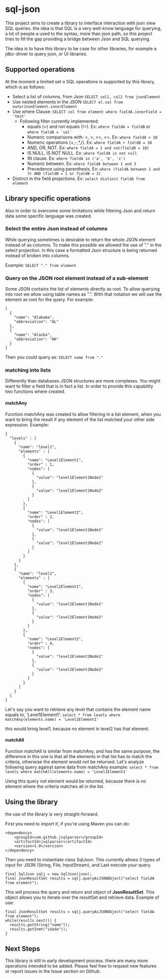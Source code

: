 # sql-json
This project aims to create a library to interface interaction with json view SQL queries. the idea is that SQL is a 
very well-know language for querying, a lot of people a used to the syntax, more than json path, so this project tries 
to fill the gap providing a bridge between Json and SQL querying.

The idea is to have this library to be case for other libraries, for example a jdbc-driver to query json, or UI libraries.

## Supported operations
At the moment a limited set o SQL operations is supported by this library, which is as follows:

- Select a list of columns, from Json ```SELECT col1, col2 from jsonElement```
- Use nested elements in the JSON ```SELECT el.val from outerJsonElement.innerElement```
- Use where Clause: ```SELECT col from element where fieldA.innerField = 'test'```
  - Following filter currently implemented:
    - equals (=) and not equals (!=). Ex: ```where fieldA = fieldB``` or ```where fieldA = 'val'```
    - Numeric comparisons with: <, >, >=, <=. Ex: ```where fieldA > 10```
    - Numeric operations (+,-,*,/). Ex: ```where fieldA + fieldB = 10```
    - AND, OR, NOT. Ex: ```where fieldA = 1 and not(fieldB = 10)```
    - IS NULL, IS NOT NULL. Ex: ```where fieldA is not null``` 
    - IN clause. Ex: ```where fieldA in ('a', 'b', 'c')```
    - Numeric between. Ex: ```where fieldA between 1 and 3```
    - Precedence using parenthesis. Ex: ```where (fieldA between 1 and 3) AND (fieldB = 1 or fieldB = 3)```
- Distinct in the field projections. Ex: ```select distinct fieldA from element```

## Library specific operations
Also in order to overcome some limitations while filtering Json and return data some specific language was created.

### Select the entire Json instead of columns
While querying sometimes is desirable to return the whole JSON element instead of as columns. To make this possible 
we allowed the use of "." in the select projection. in this case a formatted Json structure is being returned instead 
of broken into columns.

Example: ```SELECT "." from element```

### Query on the JSON root element instead of a sub-element
Some JSON contains the list of elements directly as root. To allow querying into root we allow using table names as ".".
With that notation we will use the element as root for the query. 
For example:
```
[
  {
    "name": "Alabama",
    "abbreviation": "AL"
  },
  {
    "name": "Alaska",
    "abbreviation": "AK"
  }
]
```

Then you could query as: ```SELECT name from "."```

### matching into lists
Differently than databases JSON structures are more complexes. You might want to filter a field that is in fact
a list. In order to provide this capability two functions where created.

#### matchAny
Function matchAny was created to allow filtering in a list element, when you want to bring the result if any element of the list
matched your other side expression.
Example: 
```
{
  "levels" : [
    {
      "name": "level1",
      "elements" : [
        {
          "name": "Level1Element1",
          "order" : 1,
          "nodes": [
            {
              "value": "level1Element1Node1"
            },
            {
              "value": "level1Element1Node2"
            }
          ]
        },
        {
          "name": "Level1Element2",
          "order" : 2,
          "nodes": [
            {
              "value": "level1Element2Node1"
            },
            {
              "value": "level1Element2Node2"
            }
          ]
        }
      ]
    },
    {
      "name": "level2",
      "elements" : [
        {
          "name": "Level2Element1",
          "order" : 3,
          "nodes": [
            {
              "value": "level2Element1Node1"
            },
            {
              "value": "level2Element1Node2"
            }
          ]
        },
        {
          "name": "Level2Element2",
          "order" : 4,
          "nodes": [
            {
              "value": "level2Element2Node1"
            },
            {
              "value": "level2Element2Node2"
            }
          ]
        }
      ]
    }
  ]
}
```
Let's say you want to retrieve any level that contains the element name equals to, 'Level1Element1':
```select * from levels where matchAny(elements.name) = 'Level1Element1'```
  
this would bring level1, because no element in level2 has that element. 

#### matchAll
Function matchAll is similar from matchAny, and has the same purpose, the difference in this one is that all the elements in 
that list has to match the criteria, otherwise the element would not be returned.
Let's analyze following query against same data from matchAny example:
```select * from levels where matchAll(elements.name) = 'Level1Element1'```

Using this query not element would be returned, because there is no element where the criteria matches all in the list.

## Using the library
the use of the library is very straight-forward.

First you need to import it, if you're using Maven you can do:
```
<dependency>
    <groupId>com.github.jsqlparser</groupId>
    <artifactId>jsqlparser</artifactId>
    <version>1.0</version>
</dependency>
```

Then you need to instantiate class SqlJson. 
This currently allows 3 types of input for JSON (String, File, InputStream), and Last execute your query. 

```
final SqlJson sqlj = new SqlJson(json);
final JsonResultSet results = sqlj.queryAsJSONObject("select fieldA from element");
```

This will process the query and return and object of __JsonResultSet__.
This object allows you to iterate over the resultSet and retrieve data. Example of use:
```
final JsonResultSet results = sqlj.queryAsJSONObject("select fieldA from element");
while(results.next()) {
  results.getString("name"));
  results.getInmt("idade"));
}
```

## Next Steps
This library is still in early development process. there are many more operations intended to be added. 
Please feel free to request new features or report issues in the Issue section on Github.